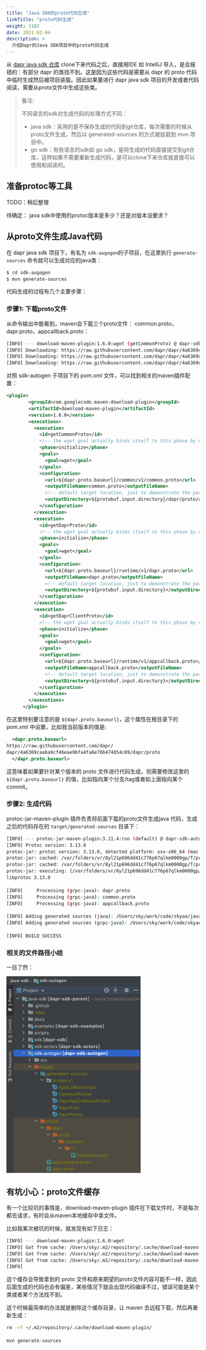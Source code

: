 ```yaml
---
title: "Java SDK的proto代码生成"
linkTitle: "proto代码生成"
weight: 3102
date: 2021-02-04
description: >
  介绍Dapr的Java SDK项目中的proto代码生成
---
```


从 [dapr java sdk 仓库](https://github.com/dapr/java-sdk) clone下来代码之后，直接用IDE 如 IntelliJ 导入，是会报错的：有部分 dapr 的类找不到。这是因为这些代码是需要从 dapr 的 proto 代码中临时生成然后被项目装载。因此如果要进行 dapr java sdk 项目的开发或者代码阅读，需要从proto文件中生成这些类。

> 备注: 
>
> 不同语言的sdk对生成代码的处理方式不同：
>
> - java sdk：采用的是不保存生成的代码到git仓库，每次需要的时候从proto文件生成，然后以 generated-sources 的方式被挂载到 mvn 项目中。
> - go sdk：有些语言的sdk如 go sdk，是将生成的代码直接提交到git仓库，这样如果不需要重新生成代码，是可以clone下来仓库就直接可以使用和阅读的。

## 准备protoc等工具

TODO：稍后整理

待确定： java sdk中使用的protoc版本是多少？还是对版本没要求？

## 从proto文件生成Java代码

在 dapr java sdk 项目下，有名为 `sdk-augogen`的子项目，在这里执行 `generate-sources` 命令就可以生成对应的java类：

```bash
$ cd sdk-augogen
$ mvn generate-sources
```

代码生成的过程有几个主要步骤：

### 步骤1: 下载proto文件

从命令输出中能看到，maven会下载三个proto文件： common.proto， dapr.proto，appcallback.proto：

```bash
[INFO] --- download-maven-plugin:1.6.0:wget (getCommonProto) @ dapr-sdk-autogen ---
[INFO] Downloading: https://raw.githubusercontent.com/dapr/dapr/4a6369caaba9cf46eae9bfa4fa6e76b474854c89/dapr/proto/common/v1/common.proto
[INFO] Downloading: https://raw.githubusercontent.com/dapr/dapr/4a6369caaba9cf46eae9bfa4fa6e76b474854c89/dapr/proto/runtime/v1/dapr.proto
[INFO] Downloading: https://raw.githubusercontent.com/dapr/dapr/4a6369caaba9cf46eae9bfa4fa6e76b474854c89/dapr/proto/runtime/v1/appcallback.proto
```

对照 sdk-autogen 子项目下的 pom.xml 文件，可以找到相关的maven插件配置：

```xml
<plugin>
        <groupId>com.googlecode.maven-download-plugin</groupId>
        <artifactId>download-maven-plugin</artifactId>
        <version>1.6.0</version>
        <executions>
          <execution>
            <id>getCommonProto</id>
            <!-- the wget goal actually binds itself to this phase by default -->
            <phase>initialize</phase>
            <goals>
              <goal>wget</goal>
            </goals>
            <configuration>
              <url>${dapr.proto.baseurl}/common/v1/common.proto</url>
              <outputFileName>common.proto</outputFileName>
              <!-- default target location, just to demonstrate the parameter -->
              <outputDirectory>${protobuf.input.directory}/dapr/proto/common/v1</outputDirectory>
            </configuration>
          </execution>
          <execution>
            <id>getDaprProto</id>
            <!-- the wget goal actually binds itself to this phase by default -->
            <phase>initialize</phase>
            <goals>
              <goal>wget</goal>
            </goals>
            <configuration>
              <url>${dapr.proto.baseurl}/runtime/v1/dapr.proto</url>
              <outputFileName>dapr.proto</outputFileName>
              <!-- default target location, just to demonstrate the parameter -->
              <outputDirectory>${protobuf.input.directory}</outputDirectory>
            </configuration>
          </execution>
          <execution>
            <id>getDaprClientProto</id>
            <!-- the wget goal actually binds itself to this phase by default -->
            <phase>initialize</phase>
            <goals>
              <goal>wget</goal>
            </goals>
            <configuration>
              <url>${dapr.proto.baseurl}/runtime/v1/appcallback.proto</url>
              <outputFileName>appcallback.proto</outputFileName>
              <!-- default target location, just to demonstrate the parameter -->
              <outputDirectory>${protobuf.input.directory}</outputDirectory>
            </configuration>
          </execution>
        </executions>
      </plugin>
```

在这里特别要注意的是 `${dapr.proto.baseurl}`，这个属性在根目录下的 pom.xml 中设置，比如我当前版本的值是:

```xml
  <dapr.proto.baseurl>
https://raw.githubusercontent.com/dapr/
dapr/4a6369caaba9cf46eae9bfa4fa6e76b474854c89/dapr/proto
  </dapr.proto.baseurl>
```

这意味着如果要针对某个版本的 proto 文件进行代码生成，则需要修改这里的 `${dapr.proto.baseurl}` 的值，比如指向某个分支/tag或者如上面指向某个commit。

### 步骤2: 生成代码

protoc-jar-maven-plugin 插件负责将前面下载的proto文件生成java 代码，生成之后的代码存在的 `target/generated-sources` 目录下：

```bash
[INFO] --- protoc-jar-maven-plugin:3.11.4:run (default) @ dapr-sdk-autogen ---
[INFO] Protoc version: 3.13.0
protoc-jar: protoc version: 3.13.0, detected platform: osx-x86_64 (mac os x/x86_64)
protoc-jar: cached: /var/folders/vr/8yl21p696dd41c776p67qlkm0000gp/T/protocjar.webcache/com/google/protobuf/protoc/maven-metadata.xml
protoc-jar: cached: /var/folders/vr/8yl21p696dd41c776p67qlkm0000gp/T/protocjar.webcache/com/google/protobuf/protoc/3.13.0/protoc-3.13.0-osx-x86_64.exe
protoc-jar: executing: [/var/folders/vr/8yl21p696dd41c776p67qlkm0000gp/T/protocjar852218627845177615/bin/protoc.exe, --version]
libprotoc 3.13.0

[INFO]     Processing (grpc-java): dapr.proto
[INFO]     Processing (grpc-java): common.proto
[INFO]     Processing (grpc-java): appcallback.proto

[INFO] Adding generated sources (java): /Users/sky/work/code/skyao/java-sdk/sdk-autogen/target/generated-sources
[INFO] Adding generated sources (grpc-java): /Users/sky/work/code/skyao/java-sdk/sdk-autogen/target/generated-sources

[INFO] BUILD SUCCESS
```

### 相关的文件路径小结

一目了然：

<img src="images/sdk-autogen-project-files.jpg" style="zoom:50%;" />

## 有坑小心：proto文件缓存

有一个比较坑的事情是，download-maven-plugin 插件在下载文件时，不是每次都去请求，有时会从maven本地缓存中拿文件。

比如我某次被坑的时候，就发现有如下日志：

```bash
[INFO] --- download-maven-plugin:1.6.0:wget 
[INFO] Got from cache: /Users/sky/.m2/repository/.cache/download-maven-plugin/common.proto_d701b2bbc1c789dfa25b99c95a8cd8c2
[INFO] Got from cache: /Users/sky/.m2/repository/.cache/download-maven-plugin/dapr.proto_372181342afa932d4684925872c96d22
[INFO] Got from cache: /Users/sky/.m2/repository/.cache/download-maven-plugin/appcallback.proto_e110e7ac8ee53213ecf133574e146d64
[INFO] 
```

这个缓存会导致拿到的 proto 文件和原来期望的proto文件内容可能不一样，因此后面生成的代码也会有偏差，某些情况下就会出现代码编译不过，错误可能是某个类或者某个方法找不到。

这个时候最简单的办法就是删除这个缓存目录，让 maven 去远程下载，然后再重新生成：

```bash
rm -rf ~/.m2/repository/.cache/download-maven-plugin/

mvn generate-sources
```

